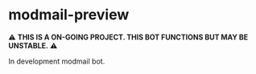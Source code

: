 # modmail-preview

⚠️ **THIS IS A ON-GOING PROJECT. THIS BOT FUNCTIONS BUT MAY BE UNSTABLE.** ⚠️

In development modmail bot.
